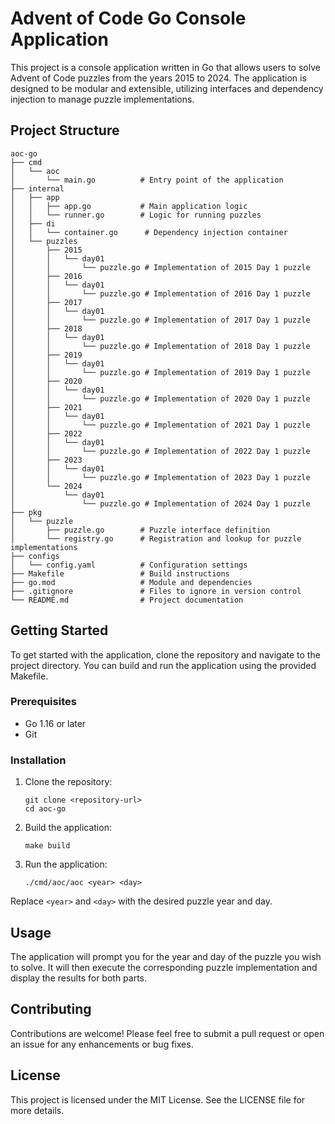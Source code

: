 # Advent of Code Go Console Application

This project is a console application written in Go that allows users to solve Advent of Code puzzles from the years 2015 to 2024. The application is designed to be modular and extensible, utilizing interfaces and dependency injection to manage puzzle implementations.

## Project Structure

```
aoc-go
├── cmd
│   └── aoc
│       └── main.go          # Entry point of the application
├── internal
│   ├── app
│   │   ├── app.go           # Main application logic
│   │   └── runner.go        # Logic for running puzzles
│   ├── di
│   │   └── container.go      # Dependency injection container
│   └── puzzles
│       ├── 2015
│       │   └── day01
│       │       └── puzzle.go # Implementation of 2015 Day 1 puzzle
│       ├── 2016
│       │   └── day01
│       │       └── puzzle.go # Implementation of 2016 Day 1 puzzle
│       ├── 2017
│       │   └── day01
│       │       └── puzzle.go # Implementation of 2017 Day 1 puzzle
│       ├── 2018
│       │   └── day01
│       │       └── puzzle.go # Implementation of 2018 Day 1 puzzle
│       ├── 2019
│       │   └── day01
│       │       └── puzzle.go # Implementation of 2019 Day 1 puzzle
│       ├── 2020
│       │   └── day01
│       │       └── puzzle.go # Implementation of 2020 Day 1 puzzle
│       ├── 2021
│       │   └── day01
│       │       └── puzzle.go # Implementation of 2021 Day 1 puzzle
│       ├── 2022
│       │   └── day01
│       │       └── puzzle.go # Implementation of 2022 Day 1 puzzle
│       ├── 2023
│       │   └── day01
│       │       └── puzzle.go # Implementation of 2023 Day 1 puzzle
│       └── 2024
│           └── day01
│               └── puzzle.go # Implementation of 2024 Day 1 puzzle
├── pkg
│   └── puzzle
│       ├── puzzle.go        # Puzzle interface definition
│       └── registry.go      # Registration and lookup for puzzle implementations
├── configs
│   └── config.yaml          # Configuration settings
├── Makefile                 # Build instructions
├── go.mod                   # Module and dependencies
├── .gitignore               # Files to ignore in version control
└── README.md                # Project documentation
```

## Getting Started

To get started with the application, clone the repository and navigate to the project directory. You can build and run the application using the provided Makefile.

### Prerequisites

- Go 1.16 or later
- Git

### Installation

1. Clone the repository:
   ```
   git clone <repository-url>
   cd aoc-go
   ```

2. Build the application:
   ```
   make build
   ```

3. Run the application:
   ```
   ./cmd/aoc/aoc <year> <day>
   ```

Replace `<year>` and `<day>` with the desired puzzle year and day.

## Usage

The application will prompt you for the year and day of the puzzle you wish to solve. It will then execute the corresponding puzzle implementation and display the results for both parts.

## Contributing

Contributions are welcome! Please feel free to submit a pull request or open an issue for any enhancements or bug fixes.

## License

This project is licensed under the MIT License. See the LICENSE file for more details.